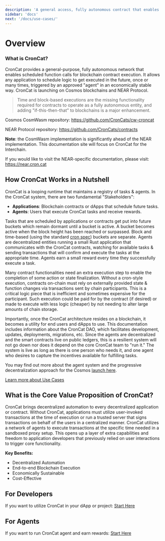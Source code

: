 ```yaml
---
description: 'A general access, fully autonomous contract that enables scheduled function calls for blockchain contract execution'
sidebar: 'docs'
next: '/docs/use-cases/'
---
```


# Overview

### What is CronCat?
CronCat provides a general-purpose, fully autonomous network that enables scheduled function calls for blockchain contract execution. It allows any application to schedule logic to get executed in the future, once or many times, triggered by an approved "agent" in an economically stable way. CronCat is launching on Cosmos blockchains and NEAR Protocol.

> Time and block-based executions are the missing functionality required for contracts to operate as a fully autonomous entity, and adding "if-this-then-that" to blockchains is a major enhancement.

Cosmos CosmWasm repository: https://github.com/CronCats/cw-croncat

NEAR Protocol repository: https://github.com/CronCats/contracts

**Note**: the CosmWasm implementation is significantly ahead of the NEAR implementation. This documentation site will focus on CronCat for the Interchain.

If you would like to visit the NEAR-specific documentation, please visit: https://near.cron.cat

## How CronCat Works in a Nutshell

CronCat is a looping runtime that maintains a registry of tasks & agents. In the CronCat system, there are two fundamental "Stakeholders": 

* **Applications**: Blockchain contracts or dApps that schedule future tasks.
* **Agents**: Users that execute CronCat tasks and receive rewards.

Tasks that are scheduled by applications or contracts get put into future buckets which remain dormant until a bucket is active. A bucket becomes active when the block height has been reached or surpassed. Block and time-based (using the standard [cron spec](https://en.wikipedia.org/wiki/Cron#Overview)) buckets are separate. Agents are decentralized entities running a small Rust application that communicates with the CronCat contracts, watching for available tasks & sending transactions that will confirm and execute the tasks at the appropriate time. Agents earn a small reward every time they successfully execute a task.

Many contract functionalities need an extra execution step to enable the completion of some action or state finalization. Without a cron-style execution, contracts on-chain must rely on externally provided state & function changes via transactions sent by chain participants. This is a critical logic piece that is inefficient and sometimes expensive for the participant. Such execution could be paid for by the contract (if desired) or made to execute with less logic (cheaper) by not needing to alter large amounts of chain storage.

Importantly, once the CronCat architecture resides on a blockchain, it becomes a utility for end users and dApps to use. This documentation includes information about the CronCat DAO, which facilitates development, updates, deployments, migrations, etc. Since the agents are decentralized and the smart contracts live on public ledgers, this is a resilient system will not go down nor does it depend on the core CronCat team to "run it." The system is live as long as there is one person who needs it, and one agent who desires to capture the incentives available for fulfilling tasks.

You may find out more about the agent system and the progressive decentralization approach for the Cosmos [launch here](/docs/agents-cosmos).

[Learn more about Use Cases](/docs/use-cases)

## What is the Core Value Proposition of CronCat?

CronCat brings decentralized automation to every decentralized application or contract. Without CronCat, applications must utilize user-invoked transactions at the time of execution or run a trusted server that signs transactions on behalf of the users in a centralized manner. CronCat utilizes a network of agents to execute transactions at the specific time needed in a sandboxed proxy setup. This opens up a layer of extra capabilities and freedom to application developers that previously relied on user interactions to trigger core functionality.

**Key Benefits:**

* Decentralized Automation
* End-to-end Blockchain Execution
* Economically Sustainable
* Cost-Effective 

## For Developers
[developers]: #developers

If you want to utilize CronCat in your dApp or project: [Start Here](/docs/task-creation)

## For Agents
[agents]: #agents

If you want to run CronCat agent and earn rewards: [Start Here](/docs/agents-cosmos)

